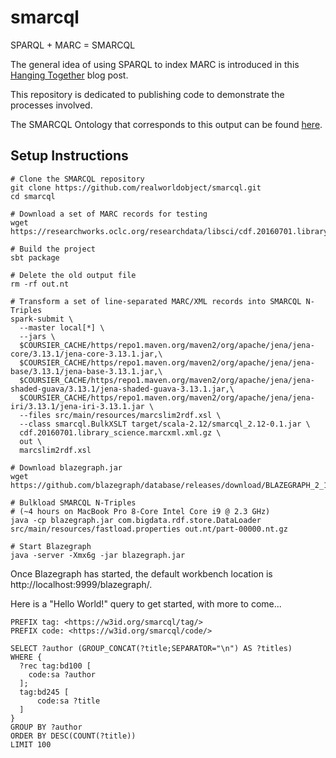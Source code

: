 # smarcql
SPARQL + MARC = SMARCQL

The general idea of using SPARQL to index MARC is introduced in
this [Hanging Together](https://hangingtogether.org/how-marc-can-sparql/) blog post.

This repository is dedicated to publishing code to demonstrate the processes
involved.

The SMARCQL Ontology that corresponds to this output can be found [here](https://realworldobject.github.io/smarcql/).

## Setup Instructions

```
# Clone the SMARCQL repository
git clone https://github.com/realworldobject/smarcql.git
cd smarcql

# Download a set of MARC records for testing
wget https://researchworks.oclc.org/researchdata/libsci/cdf.20160701.library_science.marcxml.xml.gz

# Build the project
sbt package

# Delete the old output file
rm -rf out.nt

# Transform a set of line-separated MARC/XML records into SMARCQL N-Triples
spark-submit \
  --master local[*] \
  --jars \
  $COURSIER_CACHE/https/repo1.maven.org/maven2/org/apache/jena/jena-core/3.13.1/jena-core-3.13.1.jar,\
  $COURSIER_CACHE/https/repo1.maven.org/maven2/org/apache/jena/jena-base/3.13.1/jena-base-3.13.1.jar,\
  $COURSIER_CACHE/https/repo1.maven.org/maven2/org/apache/jena/jena-shaded-guava/3.13.1/jena-shaded-guava-3.13.1.jar,\
  $COURSIER_CACHE/https/repo1.maven.org/maven2/org/apache/jena/jena-iri/3.13.1/jena-iri-3.13.1.jar \
  --files src/main/resources/marcslim2rdf.xsl \
  --class smarcql.BulkXSLT target/scala-2.12/smarcql_2.12-0.1.jar \
  cdf.20160701.library_science.marcxml.xml.gz \
  out \
  marcslim2rdf.xsl
  
# Download blazegraph.jar
wget https://github.com/blazegraph/database/releases/download/BLAZEGRAPH_2_1_6_RC/blazegraph.jar

# Bulkload SMARCQL N-Triples
# (~4 hours on MacBook Pro 8-Core Intel Core i9 @ 2.3 GHz)
java -cp blazegraph.jar com.bigdata.rdf.store.DataLoader src/main/resources/fastload.properties out.nt/part-00000.nt.gz

# Start Blazegraph
java -server -Xmx6g -jar blazegraph.jar
```

Once Blazegraph has started, the default workbench location is http://localhost:9999/blazegraph/.

Here is a "Hello World!" query to get started, with more to come...
```
PREFIX tag: <https://w3id.org/smarcql/tag/>
PREFIX code: <https://w3id.org/smarcql/code/>

SELECT ?author (GROUP_CONCAT(?title;SEPARATOR="\n") AS ?titles)
WHERE {
  ?rec tag:bd100 [
    code:sa ?author
  ];
  tag:bd245 [
      code:sa ?title
  ]
}
GROUP BY ?author
ORDER BY DESC(COUNT(?title))
LIMIT 100
```
